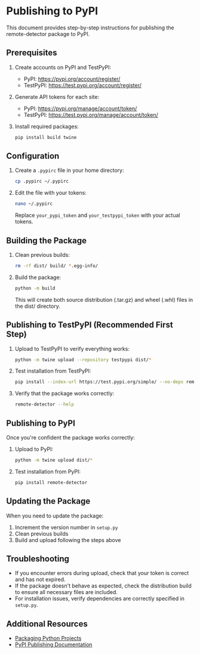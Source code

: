 # Publishing to PyPI

This document provides step-by-step instructions for publishing the remote-detector package to PyPI.

## Prerequisites

1. Create accounts on PyPI and TestPyPI:
   - PyPI: https://pypi.org/account/register/
   - TestPyPI: https://test.pypi.org/account/register/

2. Generate API tokens for each site:
   - PyPI: https://pypi.org/manage/account/token/
   - TestPyPI: https://test.pypi.org/manage/account/token/

3. Install required packages:
   ```bash
   pip install build twine
   ```

## Configuration

1. Create a `.pypirc` file in your home directory:
   ```bash
   cp .pypirc ~/.pypirc
   ```

2. Edit the file with your tokens:
   ```bash
   nano ~/.pypirc
   ```
   Replace `your_pypi_token` and `your_testpypi_token` with your actual tokens.

## Building the Package

1. Clean previous builds:
   ```bash
   rm -rf dist/ build/ *.egg-info/
   ```

2. Build the package:
   ```bash
   python -m build
   ```
   This will create both source distribution (.tar.gz) and wheel (.whl) files in the dist/ directory.

## Publishing to TestPyPI (Recommended First Step)

1. Upload to TestPyPI to verify everything works:
   ```bash
   python -m twine upload --repository testpypi dist/*
   ```

2. Test installation from TestPyPI:
   ```bash
   pip install --index-url https://test.pypi.org/simple/ --no-deps remote-detector
   ```

3. Verify that the package works correctly:
   ```bash
   remote-detector --help
   ```

## Publishing to PyPI

Once you're confident the package works correctly:

1. Upload to PyPI:
   ```bash
   python -m twine upload dist/*
   ```

2. Test installation from PyPI:
   ```bash
   pip install remote-detector
   ```

## Updating the Package

When you need to update the package:

1. Increment the version number in `setup.py`
2. Clean previous builds
3. Build and upload following the steps above

## Troubleshooting

- If you encounter errors during upload, check that your token is correct and has not expired.
- If the package doesn't behave as expected, check the distribution build to ensure all necessary files are included.
- For installation issues, verify dependencies are correctly specified in `setup.py`.

## Additional Resources

- [Packaging Python Projects](https://packaging.python.org/en/latest/tutorials/packaging-projects/)
- [PyPI Publishing Documentation](https://packaging.python.org/en/latest/guides/distributing-packages-using-setuptools/) 
